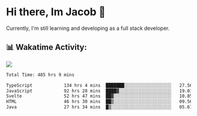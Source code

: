 # Hi there, Im Jacob 👋
Currently, I'm still learning and developing as a full stack developer.

## 📊 Wakatime Activity:

![](https://wakatime.com/share/@bfeff6fe-7f39-433c-bc17-53e716b9a274/c1084c79-5b1a-4658-a9e1-8a8ffabbc873.svg)

<!--START_SECTION:waka-->

```txt
Total Time: 485 hrs 9 mins

TypeScript            134 hrs 4 mins  ███████░░░░░░░░░░░░░░░░░░   27.56 %
JavaScript            92 hrs 28 mins  ████▓░░░░░░░░░░░░░░░░░░░░   19.01 %
Svelte                52 hrs 47 mins  ██▓░░░░░░░░░░░░░░░░░░░░░░   10.85 %
HTML                  46 hrs 30 mins  ██▒░░░░░░░░░░░░░░░░░░░░░░   09.56 %
Java                  27 hrs 34 mins  █▒░░░░░░░░░░░░░░░░░░░░░░░   05.67 %
```

<!--END_SECTION:waka-->
